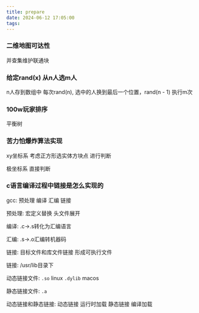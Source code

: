 ```yaml
---
title: prepare
date: 2024-06-12 17:05:00
tags:
---
```


### 二维地图可达性

并查集维护联通块


### 给定rand(x) 从n人选m人

n人存到数组中
每次rand(n), 选中的人换到最后一个位置，rand(n - 1) 执行m次

### 100w玩家排序

平衡树


### 苦力怕爆炸算法实现

xy坐标系 考虑正方形选实体方块点 进行判断

极坐标系 直接判断

### c语言编译过程中链接是怎么实现的 

gcc: 预处理 编译 汇编 链接

预处理: 宏定义替换 头文件展开

编译: .c->.s转化为汇编语言

汇编: .s->.o汇编转机器码

链接: 目标文件和库文件链接 形成可执行文件

链接: /usr/lib目录下

动态链接文件: `.so` linux    `.dylib` macos

静态链接文件: `.a`

动态链接和静态链接: 动态链接 运行时加载 静态链接 编译加载
